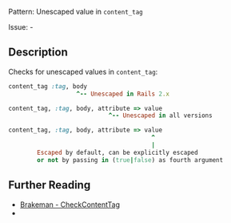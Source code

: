 Pattern: Unescaped value in `content_tag`

Issue: -

## Description

Checks for unescaped values in `content_tag`:

```rb
content_tag :tag, body
				   ^-- Unescaped in Rails 2.x

content_tag, :tag, body, attribute => value
							^-- Unescaped in all versions

content_tag, :tag, body, attribute => value
										^
										|
		Escaped by default, can be explicitly escaped
		or not by passing in (true|false) as fourth argument
```

## Further Reading

* [Brakeman - CheckContentTag](https://brakemanscanner.org/docs/warning_types/content_tag/)
* 
